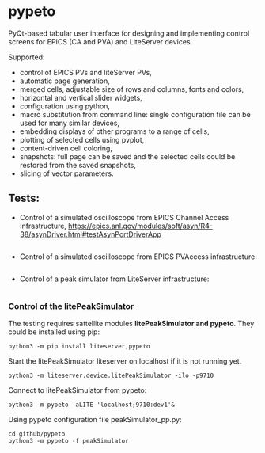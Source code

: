 # pypeto
PyQt-based tabular user interface for designing and implementing control screens for EPICS (CA and PVA) and LiteServer devices.

Supported:
 - control of EPICS PVs and liteServer PVs,
 - automatic page generation,
 - merged cells, adjustable size of rows and columns, fonts and colors,
 - horizontal and vertical slider widgets,
 - configuration using python,
 - macro substitution from command line: single configuration file can be used for many similar devices,
 - embedding displays of other programs to a range of cells,
 - plotting of selected cells using pvplot,
 - content-driven cell coloring,
 - snapshots: full page can be saved and the selected cells could be restored from the saved snapshots,
 - slicing of vector parameters.

## Tests:
- Control of a simulated oscilloscope from EPICS Channel Access infrastructure, 
 https://epics.anl.gov/modules/soft/asyn/R4-38/asynDriver.html#testAsynPortDriverApp<br>
```python -m pypeto -cconfig -fsimScope -e
```
- Control of a simulated oscilloscope from EPICS PVAccess infrastructure:<br>
```python -m pypeto -cconfig -fsimScopePVA -e
```
- Control of a peak simulator from LiteServer infrastructure:<br>
```python -m pypeto -cconfig -fpeakSimulator -e
```

### Control of the litePeakSimulator
The testing requires sattellite modules **litePeakSimulator and pypeto**. They could be installed using pip:

    python3 -m pip install liteserver,pypeto

Start the litePeakSimulator liteserver on localhost if it is not running yet.

    python3 -m liteserver.device.litePeakSimulator -ilo -p9710

Connect to litePeakSimulator from pypeto:

    python3 -m pypeto -aLITE 'localhost;9710:dev1'&

Using pypeto configuration file peakSimulator_pp.py:

    cd github/pypeto
    python3 -m pypeto -f peakSimulator

